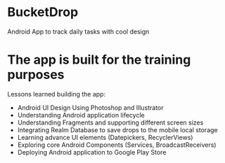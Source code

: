 # BucketDrop
Android App to track daily tasks with cool design

# The app is built for the training purposes
Lessons learned building the app:
* Android UI Design Using Photoshop and Illustrator
* Understanding Android application lifecycle
* Understanding Fragments and supporting different screen sizes
* Integrating Realm Database to save drops to the mobile local storage
* Learning advance UI elements (Datepickers, RecyclerViews)
* Exploring core Android Components (Services, BroadcastReceivers)
* Deploying Android application to Google Play Store 
